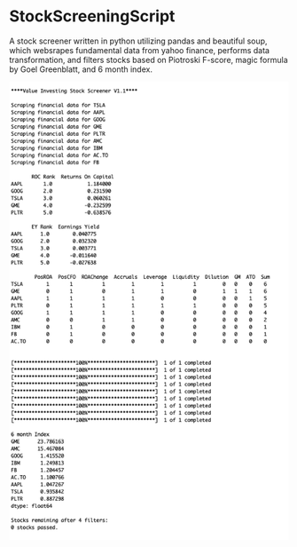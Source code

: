 # StockScreeningScript
A stock screener written in python utilizing pandas and beautiful soup, which websrapes fundamental data from yahoo finance, performs data transformation, and filters stocks based on Piotroski F-score, magic formula by Goel Greenblatt, and 6 month index.

![Image](/assets/sample.png)